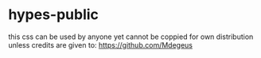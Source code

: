 # hypes-public

this css can be used by anyone yet cannot be coppied for own distribution unless credits are given to: https://github.com/Mdegeus